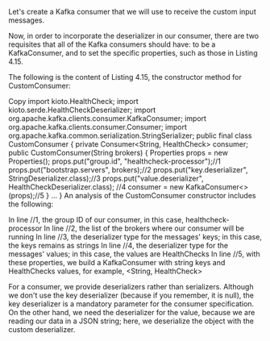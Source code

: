 Let's create a Kafka consumer that we will use to receive the custom input messages.

Now, in order to incorporate the deserializer in our consumer, there are two requisites that all of the Kafka consumers should have: to be a KafkaConsumer, and to set the specific properties, such as those in Listing 4.15.

The following is the content of Listing 4.15, the constructor method for CustomConsumer:

Copy
import kioto.HealthCheck;
import kioto.serde.HealthCheckDeserializer;
import org.apache.kafka.clients.consumer.KafkaConsumer;
import org.apache.kafka.clients.consumer.Consumer;
import org.apache.kafka.common.serialization.StringSerializer;
public final class CustomConsumer {
  private Consumer<String, HealthCheck> consumer;
  public CustomConsumer(String brokers) {
    Properties props = new Properties();
    props.put("group.id", "healthcheck-processor");//1
    props.put("bootstrap.servers", brokers);//2
    props.put("key.deserializer", StringDeserializer.class);//3
    props.put("value.deserializer", HealthCheckDeserializer.class); //4
    consumer = new KafkaConsumer<>(props);//5
  }
  ...
}
An analysis of the CustomConsumer constructor includes the following:

In line //1, the group ID of our consumer, in this case, healthcheck- processor
In line //2, the list of the brokers where our consumer will be running
In line //3, the deserializer type for the messages' keys; in this case, the keys remains as strings
In line //4, the deserializer type for the messages' values; in this case, the values are HealthChecks
In line //5, with these properties, we build a KafkaConsumer with string keys and HealthChecks values, for example, <String, HealthCheck>
 

 

For a consumer, we provide deserializers rather than serializers. Although we don't use the key deserializer (because if you remember, it is null), the key deserializer is a mandatory parameter for the consumer specification. On the other hand, we need the deserializer for the value, because we are reading our data in a JSON string; here, we deserialize the object with the custom deserializer. 